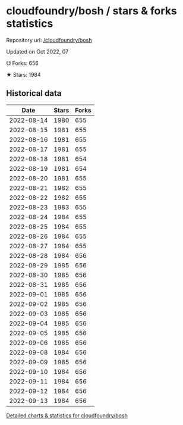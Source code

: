 # cloudfoundry/bosh / stars & forks statistics

Repository url: [/cloudfoundry/bosh](https://github.com/cloudfoundry/bosh)

Updated on Oct 2022, 07

☋ Forks: 656

★ Stars: 1984

## Historical data
| Date | Stars | Forks |
|------|-------|-------|
| 2022-08-14 | 1980 | 655 | 
| 2022-08-15 | 1981 | 655 | 
| 2022-08-16 | 1981 | 655 | 
| 2022-08-17 | 1981 | 655 | 
| 2022-08-18 | 1981 | 654 | 
| 2022-08-19 | 1981 | 654 | 
| 2022-08-20 | 1981 | 655 | 
| 2022-08-21 | 1982 | 655 | 
| 2022-08-22 | 1982 | 655 | 
| 2022-08-23 | 1983 | 655 | 
| 2022-08-24 | 1984 | 655 | 
| 2022-08-25 | 1984 | 655 | 
| 2022-08-26 | 1984 | 655 | 
| 2022-08-27 | 1984 | 655 | 
| 2022-08-28 | 1984 | 656 | 
| 2022-08-29 | 1985 | 656 | 
| 2022-08-30 | 1985 | 656 | 
| 2022-08-31 | 1985 | 656 | 
| 2022-09-01 | 1985 | 656 | 
| 2022-09-02 | 1985 | 656 | 
| 2022-09-03 | 1985 | 656 | 
| 2022-09-04 | 1985 | 656 | 
| 2022-09-05 | 1985 | 656 | 
| 2022-09-06 | 1985 | 656 | 
| 2022-09-08 | 1984 | 656 | 
| 2022-09-09 | 1985 | 656 | 
| 2022-09-10 | 1984 | 656 | 
| 2022-09-11 | 1984 | 656 | 
| 2022-09-12 | 1984 | 656 | 
| 2022-09-13 | 1984 | 656 | 


[Detailed charts & statistics for cloudfoundry/bosh](https://reviewgithub.com/rep/cloudfoundry/bosh)
